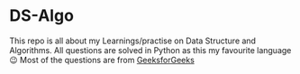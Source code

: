 # DS-Algo

This repo is all about my Learnings/practise on Data Structure and Algorithms. All questions are solved in Python as this my favourite language :wink: Most of the questions are from [GeeksforGeeks](https://www.geeksforgeeks.org/)
